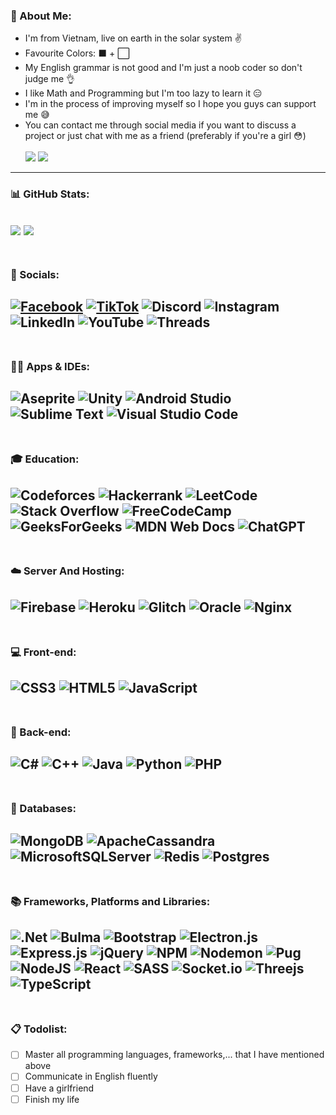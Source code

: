 ### 🐧 About Me:
* I'm from Vietnam, live on earth in the solar system ✌
* Favourite Colors: ⬛ + ⬜
* My English grammar is not good and I'm just a noob coder so don't judge me 👌 
* I like Math and Programming but I'm too lazy to learn it 😑
* I'm in the process of improving myself so I hope you guys can support me 😅
* You can contact me through social media if you want to discuss a project or just chat with me as a friend (preferably if you're a girl 😳) <br/> <br/>
[![](https://visitcount.itsvg.in/api?id=Tcoder206&icon=5&color=12)](https://visitcount.itsvg.in)
![](https://img.shields.io/badge/Sad_Boy-Misses_You-fff.svg)
---
### 📊 GitHub Stats:
<!--- ![](https://github-readme-stats.vercel.app/api?username=Tcoder206&theme=dark&hide_border=false&include_all_commits=false&count_private=false) --->
![](https://github-readme-streak-stats.herokuapp.com/?user=Tcoder206&theme=dark&hide_border=false)
![](https://github-readme-stats.vercel.app/api/top-langs/?username=Tcoder206&theme=dark&hide_border=false&include_all_commits=false&count_private=false&layout=compact)
<br/><br/> 
---
### 👥 Socials: 
[![Facebook](https://img.shields.io/badge/Facebook-%231877F2.svg?logo=Facebook&logoColor=white)](https://www.facebook.com/mtris2kar6/) [![TikTok](https://img.shields.io/badge/TikTok-%23000000.svg?logo=TikTok&logoColor=white)](https://www.tiktok.com/@mtrisdpad) 
![Discord](https://img.shields.io/badge/Discord-%235865F2.svg?logo=discord&logoColor=white)
![Instagram](https://img.shields.io/badge/Instagram-%23E4405F.svg?logo=Instagram&logoColor=white)
![LinkedIn](https://img.shields.io/badge/linkedin-%230077B5.svg?logo=linkedin&logoColor=white)
![YouTube](https://img.shields.io/badge/YouTube-%23FF0000.svg?logo=YouTube&logoColor=white)
![Threads](https://img.shields.io/badge/Threads-000000?logo=Threads&logoColor=white)
<br/><br/> 
---
### 👨‍💻 Apps & IDEs:
![Aseprite](https://img.shields.io/badge/Aseprite-FFFFFF?logo=Aseprite&logoColor=#7D929E)
![Unity](https://img.shields.io/badge/unity-%23000000.svg?logo=unity&logoColor=white)
![Android Studio](https://img.shields.io/badge/android%20studio-346ac1?logo=android%20studio&logoColor=white)
![Sublime Text](https://img.shields.io/badge/sublime_text-%23575757.svg?logo=sublime-text&logoColor=important)
![Visual Studio Code](https://img.shields.io/badge/Visual%20Studio%20Code-0078d7.svg?logo=visual-studio-code&logoColor=white)
<br/><br/> 
---
### 🎓 Education: 
![Codeforces](https://img.shields.io/badge/Codeforces-445f9d?logo=Codeforces&logoColor=white)
![Hackerrank](https://img.shields.io/badge/-Hackerrank-2EC866?logo=HackerRank&logoColor=white)
![LeetCode](https://img.shields.io/badge/LeetCode-000000?logo=LeetCode&logoColor=#d16c06)
![Stack Overflow](https://img.shields.io/badge/-Stackoverflow-FE7A16?logo=stack-overflow&logoColor=white)
![FreeCodeCamp](https://img.shields.io/badge/Freecodecamp-%23123.svg?logo=freecodecamp&logoColor=green)
![GeeksForGeeks](https://img.shields.io/badge/GeeksforGeeks-gray?logo=geeksforgeeks&logoColor=35914c)
![MDN Web Docs](https://img.shields.io/badge/MDN_Web_Docs-black?logo=mdnwebdocs&logoColor=white)
![ChatGPT](https://img.shields.io/badge/chatGPT-74aa9c?logo=openai&logoColor=white)
<br/><br/> 
---
### ☁️ Server And Hosting:
![Firebase](https://img.shields.io/badge/firebase-a08021?logo=firebase&logoColor=ffcd34)
![Heroku](https://img.shields.io/badge/heroku-%23430098.svg?logo=heroku&logoColor=white)
![Glitch](https://img.shields.io/badge/glitch-%233333FF.svg?logo=glitch&logoColor=white)
![Oracle](https://img.shields.io/badge/Oracle-F80000?logo=oracle&logoColor=white)
![Nginx](https://img.shields.io/badge/nginx-%23009639.svg?logo=nginx&logoColor=white)
<br/><br/> 
---
### 💻 Front-end:
![CSS3](https://img.shields.io/badge/css3-%231572B6.svg?style=for-the-badge&logo=css3&logoColor=white) ![HTML5](https://img.shields.io/badge/html5-%23E34F26.svg?style=for-the-badge&logo=html5&logoColor=white) ![JavaScript](https://img.shields.io/badge/javascript-%23323330.svg?style=for-the-badge&logo=javascript&logoColor=%23F7DF1E)
<br/><br/> 
---
### 📱 Back-end: 
![C#](https://img.shields.io/badge/c%23-%23239120.svg?style=for-the-badge&logo=csharp&logoColor=white)
![C++](https://img.shields.io/badge/c++-%2300599C.svg?style=for-the-badge&logo=c%2B%2B&logoColor=white)
![Java](https://img.shields.io/badge/java-%23ED8B00.svg?style=for-the-badge&logo=openjdk&logoColor=white)
![Python](https://img.shields.io/badge/python-3670A0?style=for-the-badge&logo=python&logoColor=ffdd54)
![PHP](https://img.shields.io/badge/php-%23777BB4.svg?style=for-the-badge&logo=php&logoColor=white)
<br/><br/> 
---
### 💾 Databases:
![MongoDB](https://img.shields.io/badge/MongoDB-%234ea94b.svg?style=for-the-badge&logo=mongodb&logoColor=white) 
![ApacheCassandra](https://img.shields.io/badge/cassandra-%231287B1.svg?style=for-the-badge&logo=apache-cassandra&logoColor=white)
![MicrosoftSQLServer](https://img.shields.io/badge/Microsoft%20SQL%20Server-CC2927?style=for-the-badge&logo=microsoft%20sql%20server&logoColor=white)
![Redis](https://img.shields.io/badge/redis-%23DD0031.svg?style=for-the-badge&logo=redis&logoColor=white)
![Postgres](https://img.shields.io/badge/postgres-%23316192.svg?style=for-the-badge&logo=postgresql&logoColor=white)
<br/><br/> 
---
### 📚 Frameworks, Platforms and Libraries:
![.Net](https://img.shields.io/badge/.NET-5C2D91?style=for-the-badge&logo=.net&logoColor=white)
![Bulma](https://img.shields.io/badge/bulma-00D0B1?style=for-the-badge&logo=bulma&logoColor=white)
![Bootstrap](https://img.shields.io/badge/bootstrap-%23563D7C.svg?style=for-the-badge&logo=bootstrap&logoColor=white)
![Electron.js](https://img.shields.io/badge/Electron-191970?style=for-the-badge&logo=Electron&logoColor=white)
![Express.js](https://img.shields.io/badge/express.js-%23404d59.svg?style=for-the-badge&logo=express&logoColor=%2361DAFB)
![jQuery](https://img.shields.io/badge/jquery-%230769AD.svg?style=for-the-badge&logo=jquery&logoColor=white)
![NPM](https://img.shields.io/badge/NPM-%23CB3837.svg?style=for-the-badge&logo=npm&logoColor=white)
![Nodemon](https://img.shields.io/badge/NODEMON-%23323330.svg?style=for-the-badge&logo=nodemon&logoColor=%BBDEAD)
![Pug](https://img.shields.io/badge/Pug-FFF?style=for-the-badge&logo=pug&logoColor=A86454)
![NodeJS](https://img.shields.io/badge/node.js-6DA55F?style=for-the-badge&logo=node.js&logoColor=white)
![React](https://img.shields.io/badge/react-%2320232a.svg?style=for-the-badge&logo=react&logoColor=%2361DAFB)
![SASS](https://img.shields.io/badge/SASS-hotpink.svg?style=for-the-badge&logo=SASS&logoColor=white)
![Socket.io](https://img.shields.io/badge/Socket.io-black?style=for-the-badge&logo=socket.io&badgeColor=010101)
![Threejs](https://img.shields.io/badge/threejs-black?style=for-the-badge&logo=three.js&logoColor=white)
![TypeScript](https://img.shields.io/badge/typescript-%23007ACC.svg?style=for-the-badge&logo=typescript&logoColor=white) 
<br/><br/> 
---
### 📋 Todolist:
- [ ] Master all programming languages, frameworks,... that I have mentioned above
- [ ] Communicate in English fluently
- [ ] Have a girlfriend
- [ ] Finish my life
